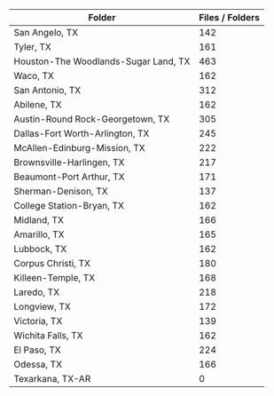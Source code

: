 | Folder                               |   Files / Folders |
|--------------------------------------|-------------------|
| San Angelo, TX                       |               142 |
| Tyler, TX                            |               161 |
| Houston-The Woodlands-Sugar Land, TX |               463 |
| Waco, TX                             |               162 |
| San Antonio, TX                      |               312 |
| Abilene, TX                          |               162 |
| Austin-Round Rock-Georgetown, TX     |               305 |
| Dallas-Fort Worth-Arlington, TX      |               245 |
| McAllen-Edinburg-Mission, TX         |               222 |
| Brownsville-Harlingen, TX            |               217 |
| Beaumont-Port Arthur, TX             |               171 |
| Sherman-Denison, TX                  |               137 |
| College Station-Bryan, TX            |               162 |
| Midland, TX                          |               166 |
| Amarillo, TX                         |               165 |
| Lubbock, TX                          |               162 |
| Corpus Christi, TX                   |               180 |
| Killeen-Temple, TX                   |               168 |
| Laredo, TX                           |               218 |
| Longview, TX                         |               172 |
| Victoria, TX                         |               139 |
| Wichita Falls, TX                    |               162 |
| El Paso, TX                          |               224 |
| Odessa, TX                           |               166 |
| Texarkana, TX-AR                     |                 0 |